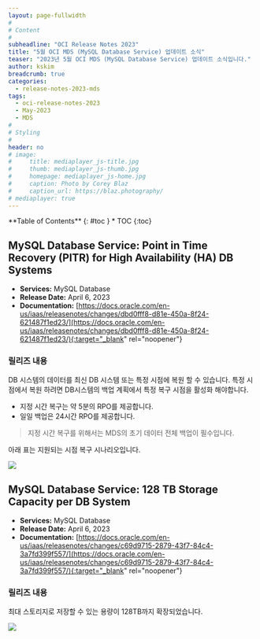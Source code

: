 ```yaml
---
layout: page-fullwidth
#
# Content
#
subheadline: "OCI Release Notes 2023"
title: "5월 OCI MDS (MySQL Database Service) 업데이트 소식"
teaser: "2023년 5월 OCI MDS (MySQL Database Service) 업데이트 소식입니다."
author: kskim
breadcrumb: true
categories:
  - release-notes-2023-mds
tags:
  - oci-release-notes-2023
  - May-2023
  - MDS
#
# Styling
#
header: no
# image:
#     title: mediaplayer_js-title.jpg
#     thumb: mediaplayer_js-thumb.jpg
#     homepage: mediaplayer_js-home.jpg
#     caption: Photo by Corey Blaz
#     caption_url: https://blaz.photography/
# mediaplayer: true
---
```


<div class="panel radius" markdown="1">
**Table of Contents**
{: #toc }
*  TOC
{:toc}
</div>

## MySQL Database Service: Point in Time Recovery (PITR) for High Availability (HA) DB Systems
* **Services:** MySQL Database
* **Release Date:** April 6, 2023
* **Documentation:** [https://docs.oracle.com/en-us/iaas/releasenotes/changes/dbd0fff8-d81e-450a-8f24-621487f1ed23/](https://docs.oracle.com/en-us/iaas/releasenotes/changes/dbd0fff8-d81e-450a-8f24-621487f1ed23/){:target="_blank" rel="noopener"}

### 릴리즈 내용
DB 시스템의 데이터를 최신 DB 시스템 또는 특정 시점에 복원 할 수 있습니다. 특정 시점에서 복원 하려면 DB시스템의 백업 계획에서 특정 복구 시점을 활성화 해야합니다. 
- 지정 시간 복구는 약 5분의 RPO를 제공합니다. 
- 일일 백업은 24시간 RPO를 제공합니다.

> 지정 시간 복구를 위해서는 MDS의 초기 데이터 전체 백업이 필수입니다. 

아래 표는 지원되는 시점 복구 시나리오입니다. 

![]({{site.urlblogimg2023}}/assets/img/infrastructure/2023/release-note/SCR-20230428-buss.png " ")



## MySQL Database Service: 128 TB Storage Capacity per DB System
* **Services:** MySQL Database
* **Release Date:** April 6, 2023
* **Documentation:** [https://docs.oracle.com/en-us/iaas/releasenotes/changes/c69d9715-2879-43f7-84c4-3a7fd399f557/](https://docs.oracle.com/en-us/iaas/releasenotes/changes/c69d9715-2879-43f7-84c4-3a7fd399f557/){:target="_blank" rel="noopener"}

### 릴리즈 내용
최대 스토리지로 저장할 수 있는 용량이 128TB까지 확장되었습니다. 

![]({{site.urlblogimg2023}}/assets/img/infrastructure/2023/release-note/SCR-20230427-npcj.png " ")